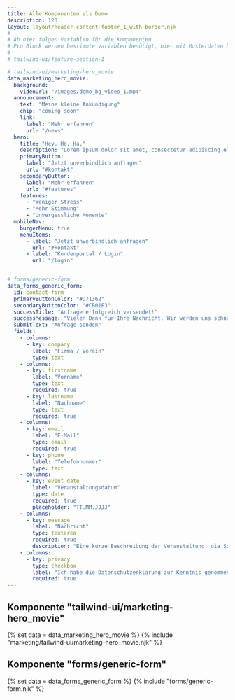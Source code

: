 ```yaml
---
title: Alle Komponenten als Demo
description: 123
layout: layout/header-content-footer_1_with-border.njk
#
# Ab hier folgen Variablen für die Komponenten
# Pro Block werden bestimmte Variablen benötigt, hier mit Musterdaten befüllt
#
# tailwind-ui/feature-section-1

# tailwind-ui/marketing-hero_movie
data_marketing_hero_movie:
  background:
    videoUrl: "/images/demo_bg_video_1.mp4"
  announcement:
    text: "Meine kleine Ankündigung"
    chip: "coming soon"
    link:
      label: "Mehr erfahren"
      url: "/news"
  hero:
    title: "Hey. Ho. Ha."
    description: "Lorem ipsum dolor sit amet, consectetur adipiscing elit. Sed do eiusmod tempor incididunt ut labore et dolore magna aliqua."
    primaryButton:
      label: "Jetzt unverbindlich anfragen"
      url: "#kontakt"
    secondaryButton:
      label: "Mehr erfahren"
      url: "#features"
    features:
      - "Weniger Stress"
      - "Mehr Stimmung"
      - "Unvergessliche Momente"
  mobileNav:
    burgerMenu: true
    menuItems:
      - label: "Jetzt unverbindlich anfragen"
        url: "#kontakt"
      - label: "Kundenportal / Login" 
        url: "/login"


# forms/generic-form
data_forms_generic_form:
  id: contact-form
  primaryButtonColor: "#D71362"
  secondaryButtonColor: "#CB01F3"
  successTitle: "Anfrage erfolgreich versendet!"
  successMessage: "Vielen Dank für Ihre Nachricht. Wir werden uns schnellstmöglich bei Ihnen melden."
  submitText: "Anfrage senden"
  fields:
    - columns:
      - key: company
        label: "Firma / Verein"
        type: text
    - columns:
      - key: firstname
        label: "Vorname"
        type: text
        required: true
      - key: lastname
        label: "Nachname"
        type: text
        required: true
    - columns:
      - key: email
        label: "E-Mail"
        type: email
        required: true
      - key: phone
        label: "Telefonnummer"
        type: text
    - columns:
      - key: event_date
        label: "Veranstaltungsdatum"
        type: date
        required: true
        placeholder: "TT.MM.JJJJ"
    - columns:
      - key: message
        label: "Nachricht"
        type: textarea
        required: true
        description: "Eine kurze Beschreibung der Veranstaltung, die Sie organisieren möchten."
    - columns:
      - key: privacy
        type: checkbox
        label: "Ich habe die Datenschutzerklärung zur Kenntnis genommen."
        required: true
---
```


## Komponente "tailwind-ui/marketing-hero_movie"

{% set data = data_marketing_hero_movie %}
{% include "marketing/tailwind-ui/marketing-hero_movie.njk" %}

## Komponente "forms/generic-form"

{% set data = data_forms_generic_form %}
{% include "forms/generic-form.njk" %}
